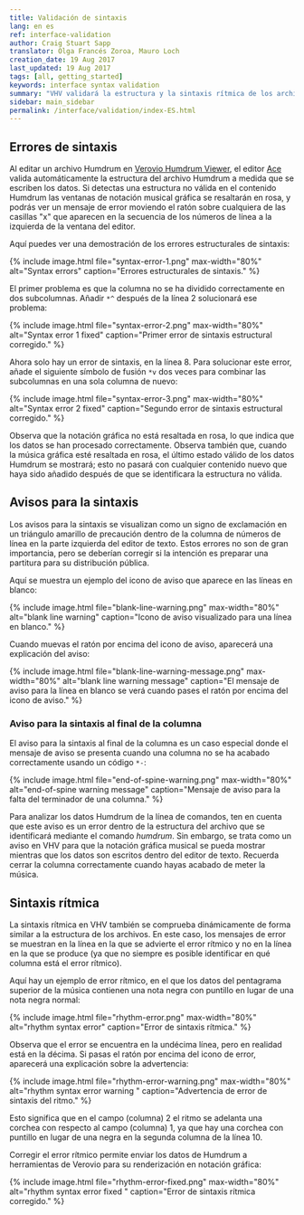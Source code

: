 ```yaml
---
title: Validación de sintaxis
lang: en es
ref: interface-validation
author: Craig Stuart Sapp
translator: Olga Francés Zoroa, Mauro Loch
creation_date: 19 Aug 2017
last_updated: 19 Aug 2017
tags: [all, getting_started]
keywords: interface syntax validation
summary: "VHV validará la estructura y la sintaxis rítmica de los archivos Humdrum antes de intentar convertirlos en notación gráfica."
sidebar: main_sidebar
permalink: /interface/validation/index-ES.html
---
```


## Errores de sintaxis


Al editar un archivo Humdrum en [Verovio Humdrum
Viewer](http://verovio.humdrum.org), el editor [Ace](https://ace.c9.io/)
valida automáticamente la estructura del archivo Humdrum a medida que se escriben los datos.  Si detectas una estructura no válida en el contenido Humdrum
las ventanas de notación musical gráfica se resaltarán en rosa,
y podrás ver un mensaje de error moviendo el ratón sobre cualquiera
de las casillas "x" que aparecen en la secuencia de los números de línea a la izquierda de la ventana del editor.

Aquí puedes ver una demostración de los errores estructurales de sintaxis:

{% include image.html
file="syntax-error-1.png"
max-width="80%"
alt="Syntax errors"
caption="Errores estructurales de sintaxis."
%}

El primer problema es que la columna no se ha dividido correctamente en dos
subcolumnas.  Añadir `*^` después de la línea 2 solucionará ese problema:

{% include image.html
file="syntax-error-2.png"
max-width="80%"
alt="Syntax error 1 fixed"
caption="Primer error de sintaxis estructural corregido."
%}

Ahora solo hay un error de sintaxis, en la línea 8.  Para solucionar este error, añade el siguiente símbolo de fusión `*v` dos veces para combinar las subcolumnas en una sola columna de nuevo:

{% include image.html
file="syntax-error-3.png"
max-width="80%"
alt="Syntax error 2 fixed"
caption="Segundo error de sintaxis estructural corregido."
%}

Observa que la notación gráfica no está resaltada en rosa, lo que
indica que los datos se han procesado correctamente.  Observa también que,
cuando la música gráfica esté resaltada en rosa, el último estado válido
de los datos Humdrum se mostrará; esto no pasará con cualquier contenido nuevo que haya sido añadido después de que se identificara la estructura no válida.


## Avisos para la sintaxis


Los avisos para la sintaxis se visualizan como un signo de exclamación en un triángulo amarillo de precaución dentro de la columna de números de línea en la parte izquierda del editor de texto.  Estos errores no son de gran importancia, pero se deberían corregir si la intención es preparar una partitura para su distribución pública.

Aquí se muestra un ejemplo del icono de aviso que aparece en las líneas en blanco:

{% include image.html
file="blank-line-warning.png"
max-width="80%"
alt="blank line warning"
caption="Icono de aviso visualizado para una línea en blanco."
%}

Cuando muevas el ratón por encima del icono de aviso, aparecerá una explicación del aviso:

{% include image.html
file="blank-line-warning-message.png"
max-width="80%"
alt="blank line warning message"
caption="El mensaje de aviso para la línea en blanco se verá cuando pases el ratón por encima del icono de aviso."
%}

### Aviso para la sintaxis al final de la columna


El aviso para la sintaxis al final de la columna es un caso especial donde el mensaje de aviso se presenta cuando una columna no se ha acabado correctamente usando un código `*-`:

{% include image.html
file="end-of-spine-warning.png"
max-width="80%"
alt="end-of-spine warning message"
caption="Mensaje de aviso para la falta del terminador de una columna."
%}

Para analizar los datos Humdrum de la línea de comandos, ten en cuenta que este aviso es un error dentro de la estructura del archivo que se identificará mediante el comando *humdrum*.   Sin embargo, se trata como un aviso en VHV para que la notación gráfica musical se pueda mostrar mientras que los datos son escritos dentro del editor de texto.  Recuerda cerrar la columna correctamente cuando hayas acabado de meter la música.


## Sintaxis rítmica


La sintaxis rítmica en VHV también se comprueba dinámicamente de forma similar a la estructura de los archivos.  En este caso, los mensajes de error se muestran en la línea en la que se advierte el error rítmico y no en la línea en la que se produce (ya que no siempre es posible identificar en qué columna está el error rítmico).

Aquí hay un ejemplo de error rítmico, en el que los datos del pentagrama superior de la música contienen una nota negra con puntillo en lugar de una nota negra normal:

{% include image.html
file="rhythm-error.png"
max-width="80%"
alt="rhythm syntax error"
caption="Error de sintaxis rítmica."
%}

Observa que el error se encuentra en la undécima línea, pero en realidad está en la décima.  Si pasas el ratón por encima del icono de error, aparecerá una explicación sobre la advertencia:

{% include image.html
file="rhythm-error-warning.png"
max-width="80%"
alt="rhythm syntax error warning "
caption="Advertencia de error de sintaxis del ritmo."
%}

Esto significa que en el campo (columna) 2 el ritmo se adelanta una corchea con respecto al campo (columna) 1, ya que hay una corchea con puntillo en lugar de una negra en la segunda columna de la línea 10.


Corregir el error rítmico permite enviar los datos de Humdrum a herramientas de Verovio para su renderización en notación gráfica:

{% include image.html
file="rhythm-error-fixed.png"
max-width="80%"
alt="rhythm syntax error fixed "
caption="Error de sintaxis rítmica corregido."
%}


